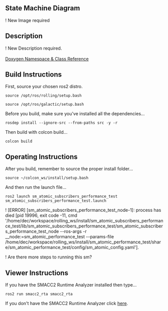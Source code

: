  <h2>State Machine Diagram</h2>

 ! New Image required

 <h2>Description</h2> ! New Description required.<br></br>
<a href="https://robosoft-ai.github.io/smacc2_doxygen/master/html/namespacesm__atomic__subscribers__performance__test.html">Doxygen Namespace & Class Reference</a>

 <h2>Build Instructions</h2>

First, source your chosen ros2 distro.
```
source /opt/ros/rolling/setup.bash
```
```
source /opt/ros/galactic/setup.bash
```

Before you build, make sure you've installed all the dependencies...

```
rosdep install --ignore-src --from-paths src -y -r
```

Then build with colcon build...

```
colcon build
```
<h2>Operating Instructions</h2>
After you build, remember to source the proper install folder...

```
source ~/colcon_ws/install/setup.bash
```

And then run the launch file...

```
ros2 launch sm_atomic_subscribers_performance_test sm_atomic_subscribers_performance_test.launch
```

 !
 [ERROR] [sm_atomic_subscribers_performance_test_node-1]: process has died [pid 19996, exit code -11, cmd '/home/dec/workspace/rolling_ws/install/sm_atomic_subscribers_performance_test/lib/sm_atomic_subscribers_performance_test/sm_atomic_subscribers_performance_test_node --ros-args -r __node:=sm_atomic_performance_test --params-file /home/dec/workspace/rolling_ws/install/sm_atomic_performance_test/share/sm_atomic_performance_test/config/sm_atomic_config.yaml'].

! Are there more steps to running this sm?

 <h2>Viewer Instructions</h2>
If you have the SMACC2 Runtime Analyzer installed then type...

```
ros2 run smacc2_rta smacc2_rta
```

If you don't have the SMACC2 Runtime Analyzer click <a href="https://robosoft.ai/product-category/smacc2-runtime-analyzer/">here</a>.
